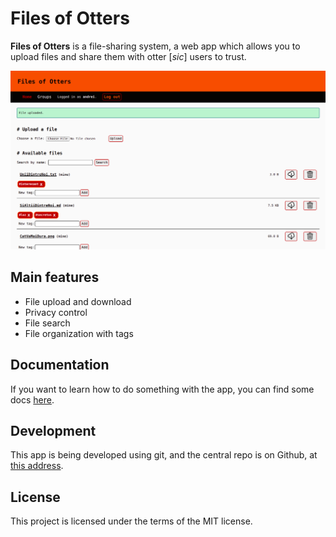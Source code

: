 # Files of Otters

**Files of Otters** is a file-sharing system, a web app which allows you to
upload files and share them with otter [*sic*] users to trust.

![The main screen of the app in use](docs/img/main-screen.png)

## Main features

- File upload and download
- Privacy control
- File search
- File organization with tags

## Documentation

If you want to learn how to do something with the app, you can find some docs
[here](docs).

## Development

This app is being developed using git, and the central repo is on Github, at
[this address](https://github.com/alcoholic-otters/filesofotters).

## License

This project is licensed under the terms of the MIT license.

